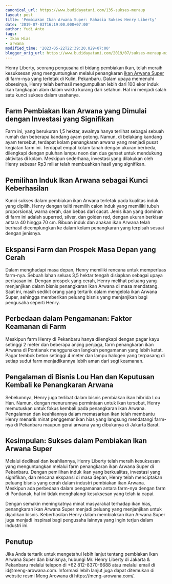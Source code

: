 ```yaml
---
canonical_url: https://www.budidayatani.com/135-sukses-meraup
layout: post
title: 'Pembiakan Ikan Arwana Super: Rahasia Sukses Henry Liberty'
date: '2019-07-03T16:19:00.000+07:00'
author: Yudi Anto
tags:
- Ikan Hias
- arwana
modified_time: '2023-05-22T22:39:20.029+07:00'
blogger_orig_url: https://www.budidayatani.com/2019/07/sukses-meraup-miliaran-rupiah-dari.html
---
```


<p>Henry Liberty, seorang pengusaha di bidang pembiakan ikan, telah meraih kesuksesan yang menguntungkan melalui penangkaran <a href="https://www.budidayatani.com/search/label/arwana">ikan Arwana Super</a> di farm-nya yang terletak di Kulin, Pekanbaru. Dalam upaya memenuhi obsesinya, Henry telah berhasil mengumpulkan lebih dari 100 ekor induk ikan tangkapan alam dalam waktu kurang dari setahun. Hal ini menjadi salah satu kunci sukses dalam usahanya.</p><h2>Farm Pembiakan Ikan Arwana yang Dimulai dengan Investasi yang Signifikan</h2><p>Farm ini, yang berukuran 1,5 hektar, awalnya hanya terlihat sebagai sebuah rumah dan beberapa kandang ayam potong. Namun, di belakang kandang ayam tersebut, terdapat kolam penangkaran arwana yang menjadi pusat kegiatan farm ini. Terdapat empat kolam tanah dengan ukuran berbeda, dilengkapi dengan puluhan lampu neon dan dua genset untuk mendukung aktivitas di kolam. Meskipun sederhana, investasi yang dilakukan oleh Henry sebesar Rp3 miliar telah membuahkan hasil yang signifikan.</p><h2>Pemilihan Induk Ikan Arwana sebagai Kunci Keberhasilan</h2><p>Kunci sukses dalam pembiakan ikan Arwana terletak pada kualitas induk yang dipilih. Henry dengan teliti memilih calon induk yang memiliki tubuh proporsional, warna cerah, dan bebas dari cacat. Jenis ikan yang dominan di farm ini adalah superred, silver, dan golden red, dengan ukuran berkisar antara 40 hingga 70 cm. Ribuan induk dan anakan ikan Arwana telah berhasil dicemplungkan ke dalam kolam penangkaran yang terpisah sesuai dengan jenisnya.</p><h2>Ekspansi Farm dan Prospek Masa Depan yang Cerah</h2><p>Dalam menghadapi masa depan, Henry memiliki rencana untuk memperluas farm-nya. Sebuah lahan seluas 3,5 hektar tengah disiapkan sebagai upaya perluasan ini. Dengan prospek yang cerah, Henry melihat peluang yang menjanjikan dalam bisnis penangkaran ikan Arwana di masa mendatang. Saat ini, masih sedikit orang yang tertarik dalam mengelola ikan Arwana Super, sehingga memberikan peluang bisnis yang menjanjikan bagi pengusaha seperti Henry.</p><h2>Perbedaan dalam Pengamanan: Faktor Keamanan di Farm</h2><p>Meskipun farm Henry di Pekanbaru hanya dilengkapi dengan pagar kayu setinggi 2 meter dan beberapa anjing penjaga, farm penangkaran ikan Arwana di Pontianak menggunakan langkah pengamanan yang lebih ketat. Pagar tembok beton setinggi 4 meter dan lampu halogen yang terpasang di setiap sudut farm menjadikannya lebih aman dari segi keamanan.</p><h2>Pengalaman di Bisnis Lou Han dan Keputusan Kembali ke Penangkaran Arwana</h2><p>Sebelumnya, Henry juga terlibat dalam bisnis pembiakan ikan hibrida Lou Han. Namun, dengan menurunnya permintaan untuk ikan tersebut, Henry memutuskan untuk fokus kembali pada penangkaran ikan Arwana. Pengalaman dan keahliannya dalam memasarkan ikan telah membantu Henry menarik minat penggemar ikan hias yang langsung mendatangi farm-nya di Pekanbaru maupun gerai arwana yang dibukanya di Jakarta Barat.</p><h2>Kesimpulan: Sukses dalam Pembiakan Ikan Arwana Super</h2><p>Melalui dedikasi dan keahliannya, Henry Liberty telah meraih kesuksesan yang menguntungkan melalui farm penangkaran ikan Arwana Super di Pekanbaru. Dengan pemilihan induk ikan yang berkualitas, investasi yang signifikan, dan rencana ekspansi di masa depan, Henry telah menciptakan peluang bisnis yang cerah dalam industri pembiakan ikan Arwana. Meskipun ada perbedaan dalam pengamanan antara farm-nya dengan farm di Pontianak, hal ini tidak menghalangi kesuksesan yang telah ia capai.</p><p>Dengan semakin meningkatnya minat masyarakat terhadap ikan hias, penangkaran ikan Arwana Super menjadi peluang yang menjanjikan untuk dijadikan bisnis. Keberhasilan Henry dalam membiakkan ikan Arwana Super juga menjadi inspirasi bagi pengusaha lainnya yang ingin terjun dalam industri ini.</p><h2>Penutup</h2><p>Jika Anda tertarik untuk mengetahui lebih lanjut tentang pembiakan ikan Arwana Super dan bisnisnya, hubungi Mr. Henry Liberty di Jakarta &amp; Pekanbaru melalui telepon di +62 812-8370-6688 atau melalui email di id@meng-arowana.com. Informasi lebih lanjut juga dapat ditemukan di website resmi Meng Arowana di https://meng-arowana.com/.</p>